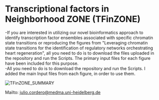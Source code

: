 #  **Transcriptional factors in Neighborhood ZONE (TFinZONE)**
-If you are interested in utilizing our novel bioinformatics approach to identify transcription factor ensembles associated with specific chromatin state transitions or reproducing the figures from "Leveraging chromatin state transitions for the identification of regulatory networks orchestrating heart regeneration", all you need to do is to download the files uploaded in the repository and run the Scripts. The primary input files for each figure have been included for this purpose.<br />
-All you need to do is to download the repository and run the Scripts. I added the main Input files from each figure, in order to use them.

![TFinZONE_SUMMARY](https://github.com/jcorder316/01TFinZONE/assets/48988005/32cfec0b-1e16-4434-8768-83da942a833d)

Mailto: julio.cordero@medma.uni-heidelberg.de<br />
